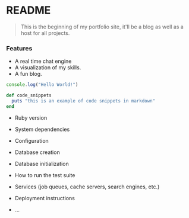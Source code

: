 # README

> This is the beginning of my portfolio site, it'll be a blog as well as a host
for all projects.

### Features

- A real time chat engine
- A visualization of my skills.
- A fun blog.

```javascript
console.log("Hello World!")
```
```ruby
def code_snippets
  puts "this is an example of code snippets in markdown"
end
```

* Ruby version

* System dependencies

* Configuration

* Database creation

* Database initialization

* How to run the test suite

* Services (job queues, cache servers, search engines, etc.)

* Deployment instructions

* ...

